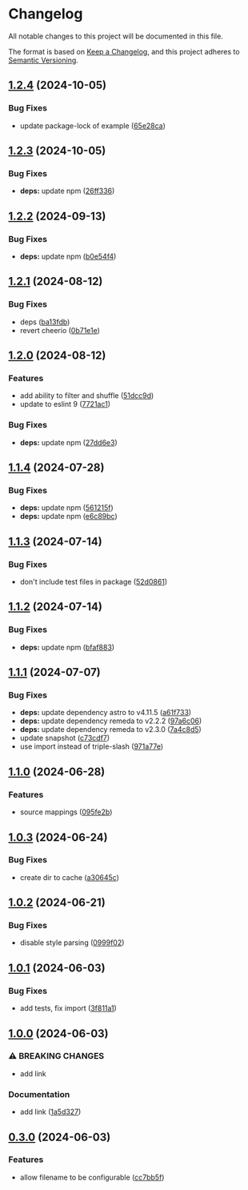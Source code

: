 # Changelog

All notable changes to this project will be documented in this file.

The format is based on [Keep a Changelog](https://keepachangelog.com/en/1.1.0/),
and this project adheres to [Semantic Versioning](https://semver.org/spec/v2.0.0.html).

## [1.2.4](https://github.com/shepherdjerred/webring/compare/v1.2.3...v1.2.4) (2024-10-05)


### Bug Fixes

* update package-lock of example ([65e28ca](https://github.com/shepherdjerred/webring/commit/65e28caead9615f93791616804bf21a14b29cca7))

## [1.2.3](https://github.com/shepherdjerred/webring/compare/v1.2.2...v1.2.3) (2024-10-05)


### Bug Fixes

* **deps:** update npm ([26ff336](https://github.com/shepherdjerred/webring/commit/26ff336928c60270340b2cb763d84e43465001ff))

## [1.2.2](https://github.com/shepherdjerred/webring/compare/v1.2.1...v1.2.2) (2024-09-13)


### Bug Fixes

* **deps:** update npm ([b0e54f4](https://github.com/shepherdjerred/webring/commit/b0e54f4f0d9428c14cbbfa69b4654b9a09d70368))

## [1.2.1](https://github.com/shepherdjerred/webring/compare/v1.2.0...v1.2.1) (2024-08-12)


### Bug Fixes

* deps ([ba13fdb](https://github.com/shepherdjerred/webring/commit/ba13fdbd0420d03049a713b6901fb236eb409cac))
* revert cheerio ([0b71e1e](https://github.com/shepherdjerred/webring/commit/0b71e1e2be61853c8ca99a614d7c2095969493c2))

## [1.2.0](https://github.com/shepherdjerred/webring/compare/v1.1.4...v1.2.0) (2024-08-12)


### Features

* add ability to filter and shuffle ([51dcc9d](https://github.com/shepherdjerred/webring/commit/51dcc9d946ed0bee2f854cf5249d8cd9680e1bc6))
* update to eslint 9 ([7721ac1](https://github.com/shepherdjerred/webring/commit/7721ac190acfdabfd7b6ece3019c018a05700336))


### Bug Fixes

* **deps:** update npm ([27dd6e3](https://github.com/shepherdjerred/webring/commit/27dd6e3e96be57ad3093e494234e3ba2d790494c))

## [1.1.4](https://github.com/shepherdjerred/webring/compare/v1.1.3...v1.1.4) (2024-07-28)


### Bug Fixes

* **deps:** update npm ([561215f](https://github.com/shepherdjerred/webring/commit/561215f065d07c46771283e060543dca445017d2))
* **deps:** update npm ([e6c89bc](https://github.com/shepherdjerred/webring/commit/e6c89bcb0d92a5680e31ef9d606ee5d8b21664f1))

## [1.1.3](https://github.com/shepherdjerred/webring/compare/v1.1.2...v1.1.3) (2024-07-14)


### Bug Fixes

* don't include test files in package ([52d0861](https://github.com/shepherdjerred/webring/commit/52d0861922068273d358c4297fa644cfc8d3e54d))

## [1.1.2](https://github.com/shepherdjerred/webring/compare/v1.1.1...v1.1.2) (2024-07-14)


### Bug Fixes

* **deps:** update npm ([bfaf883](https://github.com/shepherdjerred/webring/commit/bfaf88347ae769e00e93e514774b2c760694f902))

## [1.1.1](https://github.com/shepherdjerred/webring/compare/v1.1.0...v1.1.1) (2024-07-07)


### Bug Fixes

* **deps:** update dependency astro to v4.11.5 ([a61f733](https://github.com/shepherdjerred/webring/commit/a61f733cbd3f7bd659d4a608f58473885a5bcc61))
* **deps:** update dependency remeda to v2.2.2 ([97a6c06](https://github.com/shepherdjerred/webring/commit/97a6c064138e0c204e231efb2ca45defd82b61f9))
* **deps:** update dependency remeda to v2.3.0 ([7a4c8d5](https://github.com/shepherdjerred/webring/commit/7a4c8d51ad5722be0a8dced10eb0b14a279b0bf6))
* update snapshot ([c73cdf7](https://github.com/shepherdjerred/webring/commit/c73cdf779433e6e7e8c5f2beee3fb2aefec9a0e0))
* use import instead of triple-slash ([971a77e](https://github.com/shepherdjerred/webring/commit/971a77ecd0c612850faeb9d16f7775d3e7ca7253))

## [1.1.0](https://github.com/shepherdjerred/webring/compare/v1.0.3...v1.1.0) (2024-06-28)


### Features

* source mappings ([095fe2b](https://github.com/shepherdjerred/webring/commit/095fe2be44e25547271730a5611d4710609cdf8d))

## [1.0.3](https://github.com/shepherdjerred/webring/compare/v1.0.2...v1.0.3) (2024-06-24)


### Bug Fixes

* create dir to cache ([a30645c](https://github.com/shepherdjerred/webring/commit/a30645c11d2afe91f7802c91b2c82eef9a97c717))

## [1.0.2](https://github.com/shepherdjerred/webring/compare/v1.0.1...v1.0.2) (2024-06-21)


### Bug Fixes

* disable style parsing ([0999f02](https://github.com/shepherdjerred/webring/commit/0999f025b4e9970a20bde8c1ffce1248ce38f3b7))

## [1.0.1](https://github.com/shepherdjerred/webring/compare/v1.0.0...v1.0.1) (2024-06-03)


### Bug Fixes

* add tests, fix import ([3f811a1](https://github.com/shepherdjerred/webring/commit/3f811a18fae9186795f5d34cb0d4bbdd20f2a5df))

## [1.0.0](https://github.com/shepherdjerred/webring/compare/v0.3.0...v1.0.0) (2024-06-03)


### ⚠ BREAKING CHANGES

* add link

### Documentation

* add link ([1a5d327](https://github.com/shepherdjerred/webring/commit/1a5d327a002785809e84aab70b19d18dd135f78b))

## [0.3.0](https://github.com/shepherdjerred/webring/compare/v0.2.0...v0.3.0) (2024-06-03)

### Features

- allow filename to be configurable ([cc7bb5f](https://github.com/shepherdjerred/webring/commit/cc7bb5f3139f306952d03568fc63cc9fcbfaad5e))
